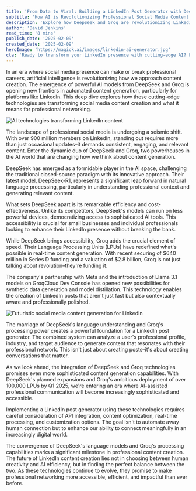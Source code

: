 ```yaml
---
title: 'From Data to Viral: Building a LinkedIn Post Generator with DeepSeek & Groq'
subtitle: 'How AI is Revolutionizing Professional Social Media Content Creation'
description: 'Explore how DeepSeek and Groq are revolutionizing LinkedIn content creation through advanced AI technologies. Learn about the integration of DeepSeek's language understanding and Groq's processing power in creating a next-generation LinkedIn post generator that promises to transform professional networking.'
author: 'David Jenkins'
read_time: '8 mins'
publish_date: '2025-02-09'
created_date: '2025-02-09'
heroImage: 'https://magick.ai/images/linkedin-ai-generator.jpg'
cta: 'Ready to transform your LinkedIn presence with cutting-edge AI? Follow us on LinkedIn to stay ahead of the curve and discover how our AI-powered solutions can elevate your professional networking game!'
---
```


In an era where social media presence can make or break professional careers, artificial intelligence is revolutionizing how we approach content creation. The emergence of powerful AI models from DeepSeek and Groq is opening new frontiers in automated content generation, particularly for platforms like LinkedIn. This deep dive explores how these cutting-edge technologies are transforming social media content creation and what it means for professional networking.

![AI technologies transforming LinkedIn content](https://i.magick.ai/PIXE/1739097846027_magick_img.webp)

The landscape of professional social media is undergoing a seismic shift. With over 900 million members on LinkedIn, standing out requires more than just occasional updates–it demands consistent, engaging, and relevant content. Enter the dynamic duo of DeepSeek and Groq, two powerhouses in the AI world that are changing how we think about content generation.

DeepSeek has emerged as a formidable player in the AI space, challenging the traditional closed-source paradigm with its innovative approach. Their latest model, DeepSeek-R1, represents a significant leap forward in natural language processing, particularly in understanding professional context and generating relevant content.

What sets DeepSeek apart is its remarkable efficiency and cost-effectiveness. Unlike its competitors, DeepSeek's models can run on less powerful devices, democratizing access to sophisticated AI tools. This accessibility is crucial for small businesses and individual professionals looking to enhance their LinkedIn presence without breaking the bank.

While DeepSeek brings accessibility, Groq adds the crucial element of speed. Their Language Processing Units (LPUs) have redefined what's possible in real-time content generation. With recent securing of $640 million in Series D funding and a valuation of $2.8 billion, Groq is not just talking about revolution–they're funding it.

The company's partnership with Meta and the introduction of Llama 3.1 models on GroqCloud Dev Console has opened new possibilities for synthetic data generation and model distillation. This technology enables the creation of LinkedIn posts that aren't just fast but also contextually aware and professionally polished.

![Futuristic social media content generation for LinkedIn](https://i.magick.ai/PIXE/1739097846031_magick_img.webp)

The marriage of DeepSeek's language understanding and Groq's processing power creates a powerful foundation for a LinkedIn post generator. The combined system can analyze a user's professional profile, industry, and target audience to generate content that resonates with their professional network. This isn't just about creating posts–it's about creating conversations that matter.

As we look ahead, the integration of DeepSeek and Groq technologies promises even more sophisticated content generation capabilities. With DeepSeek's planned expansions and Groq's ambitious deployment of over 100,000 LPUs by Q1 2025, we're entering an era where AI-assisted professional communication will become increasingly sophisticated and accessible.

Implementing a LinkedIn post generator using these technologies requires careful consideration of API integration, content optimization, real-time processing, and customization options. The goal isn't to automate away human connection but to enhance our ability to connect meaningfully in an increasingly digital world.

The convergence of DeepSeek's language models and Groq's processing capabilities marks a significant milestone in professional content creation. The future of LinkedIn content creation lies not in choosing between human creativity and AI efficiency, but in finding the perfect balance between the two. As these technologies continue to evolve, they promise to make professional networking more accessible, efficient, and impactful than ever before.